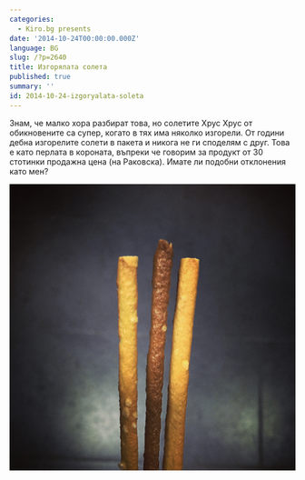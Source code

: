 ```yaml
---
categories:
  - Kiro.bg presents
date: '2014-10-24T00:00:00.000Z'
language: BG
slug: /?p=2640
title: Изгорялата солета
published: true
summary: ''
id: 2014-10-24-izgoryalata-soleta
---
```


Знам, че малко хора разбират това, но солетите Хрус Хрус от обикновените са супер, когато в тях има няколко изгорели. От години дебна изгорелите солети в пакета и никога не ги споделям с друг. Това е като перлата в короната, въпреки че говорим за продукт от 30 стотинки продажна цена (на Раковска). Имате ли подобни отклонения като мен?

![хрус хрус солети](https://raw.githubusercontent.com/kirilchristov/blog_images/main/2014/10/хрус-хрус-солети.jpg)
